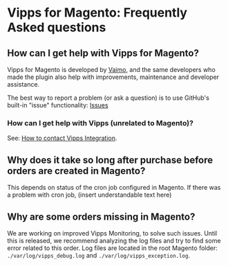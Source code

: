 # Vipps for Magento: Frequently Asked questions

## How can I get help with Vipps for Magento?

Vipps for Magento is developed by [Vaimo](https://www.vaimo.com), and the same developers who made
the plugin also help with improvements, maintenance and developer assistance.

The best way to report a problem (or ask a question) is to use GitHub's built-in "issue" functionality:
[Issues](https://github.com/vippsas/vipps-magento/issues)

### How can I get help with Vipps (unrelated to Magento)?

See: [How to contact Vipps Integration](https://github.com/vippsas/vipps-developers/blob/master/contact.md).

## Why does it take so long after purchase before orders are created in Magento?

This depends on status of the cron job configured in Magento.
If there was a problem with cron job, (insert understandable text here)

## Why are some orders missing in Magento?

We are working on improved Vipps Monitoring, to solve such issues.
Until this is released, we recommend analyzing the log files and try to find some error related to this order.
Log files are located in the root Magento folder: `./var/log/vipps_debug.log` and `./var/log/vipps_exception.log`.

